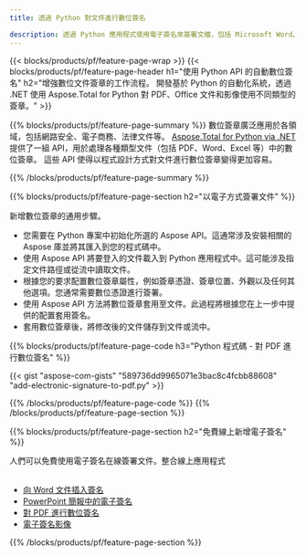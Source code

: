 ```yaml
---
title: 透過 Python 對文件進行數位簽名

description: 透過 Python 應用程式使用電子簽名來簽署文檔，包括 Microsoft Word、Excel、PowerPoint、PDF 和圖像。透過應用程式在線插入 eSginature。
---
```


{{< blocks/products/pf/feature-page-wrap >}}
{{< blocks/products/pf/feature-page-header h1="使用 Python API 的自動數位簽名" h2="增強數位文件簽章的工作流程。 開發基於 Python 的自動化系統，透過 .NET 使用 Aspose.Total for Python 對 PDF、Office 文件和影像使用不同類型的簽章。" >}}

{{% blocks/products/pf/feature-page-summary %}}
數位簽章廣泛應用於各領域，包括網路安全、電子商務、法律文件等。 [Aspose.Total for Python via .NET](https://products.aspose.com/total/python-net/) 提供了一組 API，用於處理各種類型文件（包括 PDF、Word、Excel 等）中的數位簽章。 這些 API 使得以程式設計方式對文件進行數位簽章變得更加容易。

{{% /blocks/products/pf/feature-page-summary  %}}

{{% blocks/products/pf/feature-page-section  h2="以電子方式簽署文件" %}}

新增數位簽章的通用步驟。  
- 您需要在 Python 專案中初始化所選的 Aspose API。這通常涉及安裝相關的 Aspose 庫並將其匯入到您的程式碼中。 
- 使用 Aspose API 將要登入的文件載入到 Python 應用程式中。這可能涉及指定文件路徑或從流中讀取文件。
- 根據您的要求配置數位簽章屬性，例如簽章憑證、簽章位置、外觀以及任何其他選項。您通常需要數位憑證進行簽署。
- 使用 Aspose API 方法將數位簽章套用至文件。此過程將根據您在上一步中提供的配置套用簽名。
- 套用數位簽章後，將修改後的文件儲存到文件或流中。

{{% blocks/products/pf/feature-page-code h3="Python 程式碼 - 對 PDF 進行數位簽名" %}}

{{< gist "aspose-com-gists" "589736dd9965071e3bac8c4fcbb88608" "add-electronic-signature-to-pdf.py" >}}

{{% /blocks/products/pf/feature-page-code  %}}
{{% /blocks/products/pf/feature-page-section %}}

{{% blocks/products/pf/feature-page-section  h2="免費線上新增電子簽名" %}}

人們可以免費使用電子簽名在線簽署文件。整合線上應用程式<br /><br />

- [向 Word 文件插入簽名](https://products.aspose.com/total/python-net/signature/word/)
- [PowerPoint 簡報中的電子簽名](https://products.aspose.com/total/python-net/signature/powerpoint/)
- [對 PDF 進行數位簽名](https://products.aspose.com/total/python-net/signature/pdf/)
- [電子簽名影像](https://products.aspose.com/total/python-net/signature/image/)

{{% /blocks/products/pf/feature-page-section %}}